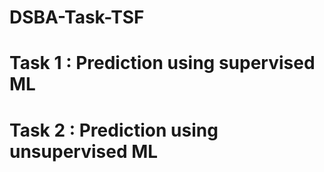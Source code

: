 # DSBA-Task-TSF
# Task 1 : Prediction using supervised ML
# Task 2 : Prediction using unsupervised ML
